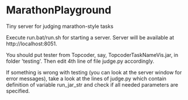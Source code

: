 MarathonPlayground
==================

Tiny server for judging marathon-style tasks

Execute run.bat/run.sh for starting a server. Server will be available at http://localhost:8051.

You should put tester from Topcoder, say, TopcoderTaskNameVis.jar, in folder 'testing'. Then edit 4th line of file judge.py accordingly.

If something is wrong with testing (you can look at the server window for error messages), take a look at the lines of judge.py which contain definition of variable run_jar_str and check if all needed parameters are specified.
